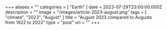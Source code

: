 +++
aliases = ""
categories = [ "Earth" ]
date = 2023-07-29T23:00:00.000Z
description = ""
image = "/images/article-2023-august.png"
tags = [ "climate", "2023", "August" ]
title = "August 2023 compared to Augusts from 1922 to 2022"
type = "post"
url = ""
+++

